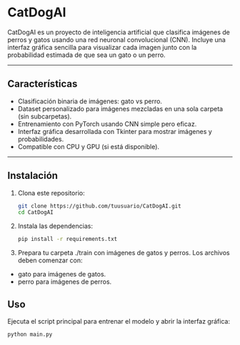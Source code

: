 # CatDogAI

CatDogAI es un proyecto de inteligencia artificial que clasifica imágenes de perros y gatos usando una red neuronal convolucional (CNN). Incluye una interfaz gráfica sencilla para visualizar cada imagen junto con la probabilidad estimada de que sea un gato o un perro.

---

## Características

- Clasificación binaria de imágenes: gato vs perro.
- Dataset personalizado para imágenes mezcladas en una sola carpeta (sin subcarpetas).
- Entrenamiento con PyTorch usando CNN simple pero eficaz.
- Interfaz gráfica desarrollada con Tkinter para mostrar imágenes y probabilidades.
- Compatible con CPU y GPU (si está disponible).

---

## Instalación

1. Clona este repositorio:

   ```bash
   git clone https://github.com/tuusuario/CatDogAI.git
   cd CatDogAI

2. Instala las dependencias:
   
   ```bash
   pip install -r requirements.txt

3. Prepara tu carpeta ./train con imágenes de gatos y perros. Los archivos deben comenzar con:
- gato para imágenes de gatos.
- perro para imágenes de perros.

## Uso
Ejecuta el script principal para entrenar el modelo y abrir la interfaz gráfica:
   ```bash
   python main.py
